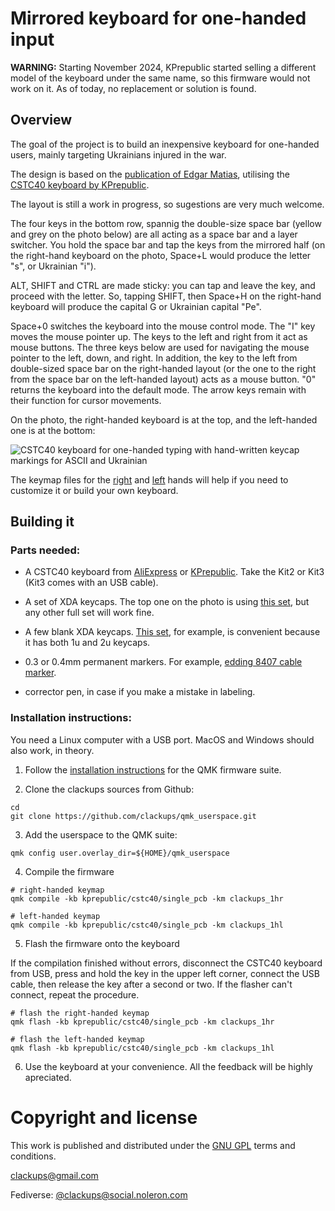 # Mirrored keyboard for one-handed input

**WARNING:** Starting November 2024, KPrepublic started selling a
    different model of the keyboard under the same name, so this
    firmware would not work on it. As of today, no replacement or
    solution is found.


## Overview

The goal of the project is to build an inexpensive keyboard for
one-handed users, mainly targeting Ukrainians injured in the war.

The design is based on the [publication of Edgar
Matias](https://www.billbuxton.com/matias93.html), utilising the
[CSTC40 keyboard by
KPrepublic](https://kprepublic.com/products/cstc40-40-rgb-40-hot-swappable-mechanical-keyboard-pcb-programmed-qmk-via-vial-firmware-rgb-switch-underglow-type-c-planck).

The layout is still a work in progress, so sugestions are very much
welcome.

The four keys in the bottom row, spannig the double-size space bar
(yellow and grey on the photo below) are all acting as a space bar and
a layer switcher. You hold the space bar and tap the keys from the
mirrored half (on the right-hand keyboard on the photo, Space+L would
produce the letter "s", or Ukrainian "i").

ALT, SHIFT and CTRL are made sticky: you can tap and leave the key,
and proceed with the letter. So, tapping SHIFT, then Space+H on the
right-hand keyboard will produce the capital G or Ukrainian capital
"Pe".

Space+0 switches the keyboard into the mouse control mode. The "I" key
moves the mouse pointer up. The keys to the left and right from it act
as mouse buttons. The three keys below are used for navigating the
mouse pointer to the left, down, and right. In addition, the key to
the left from double-sized space bar on the right-handed layout (or
the one to the right from the space bar on the left-handed layout)
acts as a mouse button. "0" returns the keyboard into the default
mode. The arrow keys remain with their function for cursor movements.


On the photo, the right-handed keyboard is at the top, and the
left-handed one is at the bottom:

![CSTC40 keyboard for one-handed typing with hand-written
 keycap markings for ASCII and Ukrainian](cstc40_clackups_1hr_1hl.jpg)

The keymap files for the
[right](keyboards/kprepublic/cstc40/single_pcb/keymaps/clackups_1hr/keymap.c)
and
[left](keyboards/kprepublic/cstc40/single_pcb/keymaps/clackups_1hl/keymap.c)
hands will help if you need to customize it or build your own
keyboard.



## Building it


### Parts needed:

* A CSTC40 keyboard from
  [AliExpress](https://www.aliexpress.com/item/1005004702079962.html)
  or
  [KPrepublic](https://kprepublic.com/products/cstc40-40-rgb-40-hot-swappable-mechanical-keyboard-pcb-programmed-qmk-via-vial-firmware-rgb-switch-underglow-type-c-planck). Take
  the Kit2 or Kit3 (Kit3 comes with an USB cable).

* A set of XDA keycaps. The top one on the photo is using [this
  set](https://www.aliexpress.com/item/1005006164294060.html), but any
  other full set will work fine.

* A few blank XDA keycaps. [This
  set](https://www.aliexpress.com/item/1005006562057208.html), for
  example, is convenient because it has both 1u and 2u keycaps.

* 0.3 or 0.4mm permanent markers. For example, [edding 8407 cable
  marker](https://www.edding.com/products/edding-8407-cable-marker/).

* corrector pen, in case if you make a mistake in labeling.


### Installation instructions:

You need a Linux computer with a USB port. MacOS and Windows should also work, in theory.

1. Follow the [installation
instructions](https://docs.qmk.fm/newbs_getting_started) for the QMK
firmware suite.

2. Clone the clackups sources from Github:

```
cd
git clone https://github.com/clackups/qmk_userspace.git
```

3. Add the userspace to the QMK suite:

```
qmk config user.overlay_dir=${HOME}/qmk_userspace
```

4. Compile the firmware

```
# right-handed keymap
qmk compile -kb kprepublic/cstc40/single_pcb -km clackups_1hr

# left-handed keymap
qmk compile -kb kprepublic/cstc40/single_pcb -km clackups_1hl
```

5. Flash the firmware onto the keyboard

If the compilation finished without errors, disconnect the CSTC40
keyboard from USB, press and hold the key in the upper left corner,
connect the USB cable, then release the key after a second or two. If
the flasher can't connect, repeat the procedure.

```
# flash the right-handed keymap
qmk flash -kb kprepublic/cstc40/single_pcb -km clackups_1hr

# flash the left-handed keymap
qmk flash -kb kprepublic/cstc40/single_pcb -km clackups_1hl
```

6. Use the keyboard at your convenience. All the feedback will be
highly apreciated.


# Copyright and license

This work is published and distributed under the [GNU GPL](LICENSE)
terms and conditions.

clackups@gmail.com

Fediverse: [@clackups@social.noleron.com](https://social.noleron.com/@clackups)